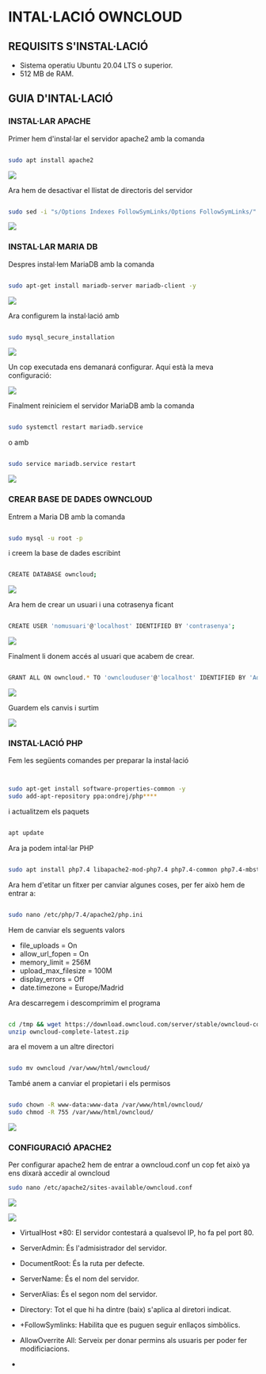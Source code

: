 # INTAL·LACIÓ OWNCLOUD

## REQUISITS S'INSTAL·LACIÓ

- Sistema operatiu Ubuntu 20.04 LTS o superior.
- 512 MB de RAM.

## GUIA D'INTAL·LACIÓ


### INSTAL·LAR APACHE

Primer hem d'instal·lar el servidor apache2 amb la comanda 
```sh

sudo apt install apache2

```

![](Instal·lar_apache.png)

Ara hem de desactivar el llistat de directoris del servidor

```sh

sudo sed -i "s/Options Indexes FollowSymLinks/Options FollowSymLinks/" /etc/apache2/apache2.conf

```
![](DesactivarLlista.png)


### INSTAL·LAR MARIA DB

Despres instal·lem MariaDB amb la comanda 
```sh

sudo apt-get install mariadb-server mariadb-client -y

```

![](Istal·lar_MariaDB.png)

Ara configurem la instal·lació amb 

```sh

sudo mysql_secure_installation

```

![](Configurar_intal·lació.png)

Un cop executada ens demanará configurar.
Aquí està la meva configuració:

![](Meva-Configuració.png)

Finalment reiniciem el servidor MariaDB amb la comanda 
```sh

sudo systemctl restart mariadb.service 

```
o amb 

```sh

sudo service mariadb.service restart

```

![](RestartMariaDB.png)


### CREAR BASE DE DADES OWNCLOUD

Entrem a Maria DB amb la comanda 
```sh

sudo mysql -u root -p

```

i creem la base de dades escribint 

```sh

CREATE DATABASE owncloud;

```

![](CrearBD.png)

Ara hem de crear un usuari i una cotrasenya ficant 

```sh

CREATE USER 'nomusuari'@'localhost' IDENTIFIED BY 'contrasenya';

```
![](Crear_UserOwncloud.png)

Finalment li donem accés al usuari que acabem de crear.

```sh

GRANT ALL ON owncloud.* TO 'ownclouduser'@'localhost' IDENTIFIED BY 'Admin1234' WITH GRANT OPTION;


```
![](DonarAcces2.png)

Guardem els canvis i surtim 

![](GiS.png)


### INSTAL·LACIÓ PHP

Fem les següents comandes per preparar la instal·lació

```sh


sudo apt-get install software-properties-common -y
sudo add-apt-repository ppa:ondrej/php****

```
i actualitzem els paquets 

```sh

apt update

```

Ara ja podem intal·lar PHP

```sh

sudo apt install php7.4 libapache2-mod-php7.4 php7.4-common php7.4-mbstring php7.4-xmlrpc php7.4-soap php7.4-apcu php7.4-smbclient php7.4-ldap php7.4-redis php7.4-gd php7.4-xml php7.4-intl php7.4-json php7.4-imagick php7.4-mysql php7.4-cli php7.4-mcrypt php7.4-ldap php7.4-zip php7.4-curl -y

```

Ara hem d'etitar un fitxer per canviar algunes coses, per fer això hem de entrar a:

```sh

sudo nano /etc/php/7.4/apache2/php.ini


```
Hem de canviar els seguents valors 

- file_uploads = On
- allow_url_fopen = On
- memory_limit = 256M
- upload_max_filesize = 100M
- display_errors = Off
- date.timezone = Europe/Madrid



Ara descarregem i descomprimim el programa

```sh

cd /tmp && wget https://download.owncloud.com/server/stable/owncloud-complete-latest.zip
unzip owncloud-complete-latest.zip

```

ara el movem a un altre directori

```sh

sudo mv owncloud /var/www/html/owncloud/

```

També anem a canviar el propietari i els permisos

```sh

sudo chown -R www-data:www-data /var/www/html/owncloud/
sudo chmod -R 755 /var/www/html/owncloud/

```

![](CPermisos.png)

### CONFIGURACIÓ APACHE2

Per configurar apache2 hem de entrar a owncloud.conf un cop fet això ya ens dixarà accedir al owncloud 

```sh
sudo nano /etc/apache2/sites-available/owncloud.conf
```
![](owncloud.conf2.png)

![](entrar.png)

- VirtualHost *80: El servidor contestará a qualsevol IP, ho fa pel port 80.

- ServerAdmin: És l'admisistrador del servidor.

- DocumentRoot: És la ruta per defecte.

- ServerName: És el nom del servidor.

- ServerAlias: És el segon nom del servidor.

- Directory: Tot el que hi ha dintre (baix) s'aplica al diretori indicat.

- +FollowSymlinks: Habilita que es puguen seguir enllaços simbòlics.

- AllowOverrite All: Serveix per donar permins als usuaris per poder fer modificiacions.

- 





